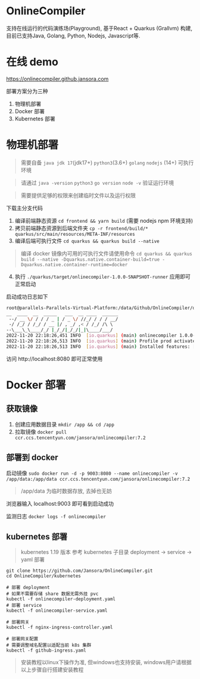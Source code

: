 # OnlineCompiler
支持在线运行的代码演练场(Playground), 基于React + Quarkus (Grallvm) 构建, 目前已支持Java, Golang, Python, Nodejs, Javascript等.

# 在线 demo
https://onlinecompiler.github.jansora.com

部署方案分为三种
1. 物理机部署
2. Docker 部署
3. Kubernetes 部署
# 物理机部署
> 需要自备 `java jdk 17`(jdk17+) `python3`(3.6+) `golang` `nodejs` (14+) 可执行环境

> 请通过 `java -version` `python3` `go version` `node -v` 验证运行环境

> 需要提供足够的权限来创建临时文件以及运行权限

下载主分支代码
1. 编译前端静态资源 `cd frontend && yarn build`  (需要 nodejs npm 环境支持)
2. 拷贝前端静态资源到后端文件夹 `cp -r frontend/build/* quarkus/src/main/resources/META-INF/resources`
3. 编译后端可执行文件 `cd quarkus && quarkus build --native` 
> 编译 docker 镜像内可用的可执行文件请使用命令 `cd quarkus && quarkus build --native -Dquarkus.native.container-build=true -Dquarkus.native.container-runtime=docker`
4. 执行 `./quarkus/target/onlinecompiler-1.0.0-SNAPSHOT-runner` 应用即可正常启动

启动成功日志如下
```bash
root@parallels-Parallels-Virtual-Platform:/data/Github/OnlineCompiler/quarkus/target# ./onlinecompiler-1.0.0-SNAPSHOT-runner 
__  ____  __  _____   ___  __ ____  ______ 
 --/ __ \/ / / / _ | / _ \/ //_/ / / / __/ 
 -/ /_/ / /_/ / __ |/ , _/ ,< / /_/ /\ \   
--\___\_\____/_/ |_/_/|_/_/|_|\____/___/   
2022-11-20 22:18:26,451 INFO  [io.quarkus] (main) onlinecompiler 1.0.0-SNAPSHOT native (powered by Quarkus 2.14.0.Final) started in 1.008s. Listening on: http://0.0.0.0:8080
2022-11-20 22:18:26,513 INFO  [io.quarkus] (main) Profile prod activated. 
2022-11-20 22:18:26,513 INFO  [io.quarkus] (main) Installed features: [cdi, resteasy-reactive, resteasy-reactive-jackson, smallrye-context-propagation, vertx]
```

访问 http://localhost:8080 即可正常使用

# Docker 部署

## 获取镜像
1. 创建应用数据目录 `mkdir /app && cd /app`
2. 拉取镜像 `docker pull ccr.ccs.tencentyun.com/jansora/onlinecompiler:7.2`

## 部署到 docker
启动镜像 `sudo docker run -d -p 9003:8080 --name onlinecompiler -v /app/data:/app/data ccr.ccs.tencentyun.com/jansora/onlinecompiler:7.2`

> /app/data 为临时数据存放, 去掉也无妨

浏览器输入 localhost:9003 即可看到启动成功

监测日志 `docker logs -f onlinecompiler`

## kubernetes 部署
> kubernetes 1.19 版本
参考 kubernetes 子目录
deployment -> service -> yaml 部署
```
git clone https://github.com/Jansora/OnlineCompiler.git
cd OnlineCompiler/kubernetes

# 部署 deployment
# 如果不需要存储 share 数据无需外挂 pvc
kubectl -f onlinecompiler-deployment.yaml
# 部署 service
kubectl -f onlinecompiler-service.yaml

# 部署网关
kubectl -f nginx-ingress-controller.yaml

# 部署网关配置
# 需要调整域名配置以适配当前 k8s 集群
kubectl -f github-ingress.yaml
```


> 安装教程以linux下操作为准, 但windows也支持安装, windows用户请根据以上步骤自行搭建安装教程


